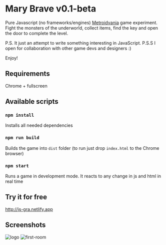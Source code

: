 # Mary Brave v0.1-beta
Pure Javascript (no frameworks/engines) [Metroidvania](https://en.wikipedia.org/wiki/Metroidvania) game experiment. Fight the monsters of the underworld, collect items, find the key and open the door to complete the level.

P.S. It just an attempt to write something interesting in JavaScript.
P.S.S I open for collaboration with other game devs and designers :)

Enjoy!

## Requirements
Chrome + fullscreen

## Available scripts

### `npm install`
Installs all needed dependencies

### `npm run build`
Builds the game into `dist` folder (to run just drop `index.html` to the Chrome browser)

### `npm start`
Runs a game in development mode. It reacts to any change in js and html in real time

## Try it for free
http://js-gra.netlify.app

## Screenshots
![logo](https://github.com/tmptrash/gra/blob/main/screenshots/logo.png)
![first-room](https://github.com/tmptrash/gra/blob/main/screenshots/room.png)
